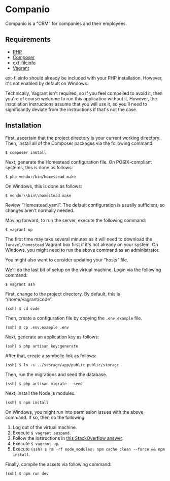 Companio
========

Companio is a “CRM” for companies and their employees.

Requirements
------------

- [PHP][php]
- [Composer][composer]
- [ext-fileinfo][ext-fileinfo]
- [Vagrant][vagrant]

ext-fileinfo should already be included with your PHP installation. However, it's not enabled by default on Windows.

Technically, Vagrant isn't required, so if you feel compelled to avoid it, then you're of course welcome to run this application without it. However, the installation instructions assume that you will use it, so you'll need to significantly deviate from the instructions if that's not the case.

Installation
------------

First, ascertain that the project directory is your current working directory. Then, install all of the Composer packages via the following command:

    $ composer install

Next, generate the Homestead configuration file. On POSIX-compliant systems, this is done as follows:

    $ php vendor/bin/homestead make

On Windows, this is done as follows:

    $ vendor\\bin\\homestead make

Review “Homestead.yaml”. The default configuration is usually sufficient, so changes aren't normally needed.

Moving forward, to run the server, execute the following command:

    $ vagrant up

The first time may take several minutes as it will need to download the `laravel/homestead` Vagrant box first if it's not already on your system. On Windows, you might need to run the above command as an administrator.

You might also want to consider updating your “hosts” file.

We'll do the last bit of setup on the virtual machine. Login via the following command:

    $ vagrant ssh

First, change to the project directory. By default, this is “/home/vagrant/code”.

    (ssh) $ cd code

Then, create a configuration file by copying the `.env.example` file.

    (ssh) $ cp .env.example .env

Next, generate an application key as follows:

    (ssh) $ php artisan key:generate

After that, create a symbolic link as follows:

    (ssh) $ ln -s ../storage/app/public public/storage

Then, run the migrations and seed the database.

    (ssh) $ php artisan migrate --seed

Next, install the Node.js modules.

    (ssh) $ npm install

On Windows, you might run into permission issues with the above command. If so, then do the following:

1. Log out of the virtual machine.
2. Execute `$ vagrant suspend`.
3. Follow the instructions in [this StackOverflow answer][symlink-error].
4. Execute `$ vagrant up`.
5. Execute `(ssh) $ rm -rf node_modules; npm cache clean --force && npm install`.

Finally, compile the assets via following command:

    (ssh) $ npm run dev

[php]: https://www.php.net/
[composer]: https://getcomposer.org/
[ext-fileinfo]: https://www.php.net/manual/en/book.fileinfo.php
[vagrant]: https://www.vagrantup.com/
[symlink-error]: https://superuser.com/questions/210824/creating-a-symbolic-link-to-mapped-network-drive-in-windows/725998#725998
